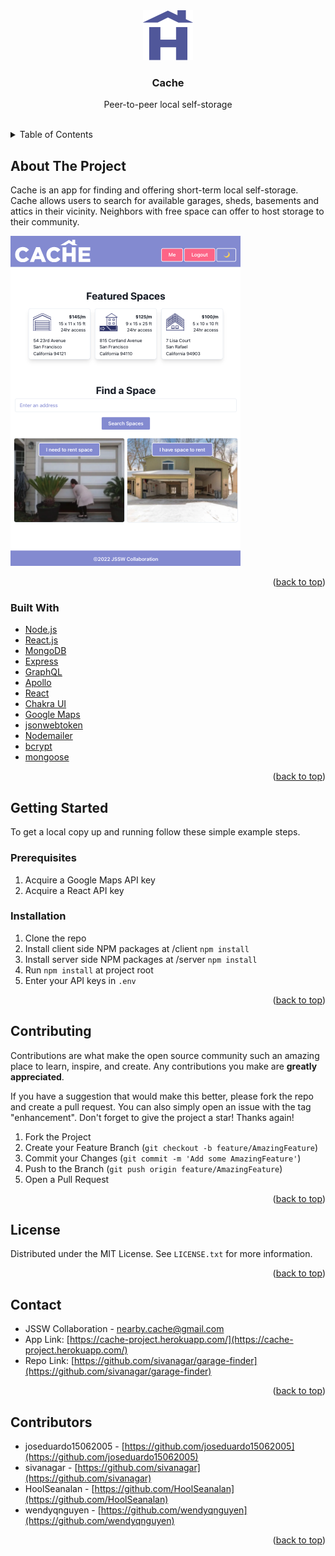 <div align="center">
  <a href="https://cache-project.herokuapp.com/">
    <img src="./client/public/H_dark_purple.svg" alt="Cache" width="80" height="80">
  </a>

<h3 align="center">Cache</h3>

  <p align="center">
    Peer-to-peer local self-storage
    <br />
  </p>
</div>
    <br />

<details>
  <summary>Table of Contents</summary>
   <ol>
    <li>
      <a href="#about-the-project">About The Project</a>
      <ul>
        <li><a href="#built-with">Built With</a></li>
      </ul>
    </li>
    <li>
      <a href="#getting-started">Getting Started</a>
      <ul>
        <li><a href="#prerequisites">Prerequisites</a></li>
        <li><a href="#installation">Installation</a></li>
      </ul>
    </li>
    <li><a href="#roadmap">Roadmap</a></li>
    <li><a href="#contributing">Contributing</a></li>
    <li><a href="#license">License</a></li>
    <li><a href="#contact">Contact</a></li>
    <li><a href="#acknowledgments">Acknowledgments</a></li>
  </ol>
</details>



## About The Project

Cache is an app for finding and offering short-term local self-storage. Cache allows users to search for available garages, sheds, basements and attics in their vicinity. Neighbors with free space can offer to host storage to their community. 

<img src="./client/public/cache_screeenshot.png" alt="Cache" >

<p align="right">(<a href="#top">back to top</a>)</p>



### Built With

* [Node.js](https://nodejs.org/)
* [React.js](https://reactjs.org/)
* [MongoDB](https://www.mongodb.com/)
* [Express](https://expressjs.com/)
* [GraphQL](https://graphql.org/)
* [Apollo](https://www.apollographql.com/)
* [React](https://reactjs.org/)
* [Chakra UI](https://chakra-ui.com/)
* [Google Maps](https://developers.google.com/maps)
* [jsonwebtoken](https://www.npmjs.com/package/jsonwebtoken)
* [Nodemailer](https://nodemailer.com/)
* [bcrypt](https://www.npmjs.com/package/bcrypt)
* [mongoose](https://www.npmjs.com/package/mongoose)

<p align="right">(<a href="#top">back to top</a>)</p>



## Getting Started

To get a local copy up and running follow these simple example steps.

### Prerequisites
1. Acquire a Google Maps API key
2. Acquire a React API key

### Installation

1. Clone the repo
2. Install client side NPM packages at /client
    `npm install`
3. Install server side NPM packages at /server
    `npm install`
4. Run `npm install` at project root
5. Enter your API keys in `.env`

<p align="right">(<a href="#top">back to top</a>)</p>


## Contributing

Contributions are what make the open source community such an amazing place to learn, inspire, and create. Any contributions you make are **greatly appreciated**.

If you have a suggestion that would make this better, please fork the repo and create a pull request. You can also simply open an issue with the tag "enhancement".
Don't forget to give the project a star! Thanks again!

1. Fork the Project
2. Create your Feature Branch (`git checkout -b feature/AmazingFeature`)
3. Commit your Changes (`git commit -m 'Add some AmazingFeature'`)
4. Push to the Branch (`git push origin feature/AmazingFeature`)
5. Open a Pull Request

<p align="right">(<a href="#top">back to top</a>)</p>



## License

Distributed under the MIT License. See `LICENSE.txt` for more information.

<p align="right">(<a href="#top">back to top</a>)</p>



## Contact

* JSSW Collaboration - nearby.cache@gmail.com
* App Link: [https://cache-project.herokuapp.com/](https://cache-project.herokuapp.com/)
* Repo Link: [https://github.com/sivanagar/garage-finder](https://github.com/sivanagar/garage-finder)

<p align="right">(<a href="#top">back to top</a>)</p>

## Contributors

* joseduardo15062005 - [https://github.com/joseduardo15062005](https://github.com/joseduardo15062005)
* sivanagar - [https://github.com/sivanagar](https://github.com/sivanagar)
* HoolSeanalan - [https://github.com/HoolSeanalan](https://github.com/HoolSeanalan)
* wendyqnguyen - [https://github.com/wendyqnguyen](https://github.com/wendyqnguyen)

<p align="right">(<a href="#top">back to top</a>)</p>
